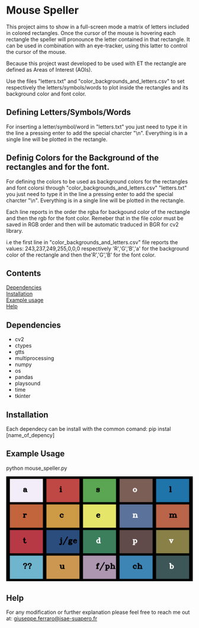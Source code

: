 Mouse Speller
====

This project aims to show in a full-screen mode a matrix of letters included in colored rectangles.
Once the cursor of the mouse is hovering each rectangle the speller will pronounce the letter contained in that rectangle.
It can be used in combination with an eye-tracker, using this latter to control the cursor of the mouse.

Because this project wast developed to be used with ET the rectangle are defined as Areas of Interest (AOIs).

Use the files "letters.txt" and "color_backgrounds_and_letters.csv" to set respectively the letters/symbols/words to plot inside the rectangles and its background color and font color.

## Defining Letters/Symbols/Words
For inserting a letter/symbol/word in "letters.txt" you just need to type it in the line a pressing enter to add the special charcter "\n". Everything is in a single line will be plotted in the rectangle.

## Definig Colors for the Background of the rectangles and for the font.
For defining the colors to be used as background colors for the rectangles and font colorsi through "color_backgrounds_and_letters.csv" "letters.txt" you just need to type it in the line a pressing enter to add the special charcter "\n". Everything is in a single line will be plotted in the rectangle.

Each line reports in the order the rgba for backgound color of the rectangle and then the rgb for the font color. Remeber that in the file color must be saved in RGB order and then will be automatic traduced in BGR for cv2 library.
     
i.e the first line in "color_backgrounds_and_letters.csv" file reports the values: 243,237,249,255,0,0,0 respectively 'R','G','B','a' for the background color of the rectangle and then the'R','G','B' for the font color.


## Contents

[Dependencies](#dependencies)  
[Installation](#installation)  
[Example usage](#example-usage)  
[Help](#help)

## Dependencies
* cv2
* ctypes
* gtts
* multiprocessing
* numpy
* os
* pandas
* playsound
* time 
* tkinter


## Installation
Each dependecy can be install with the common comand: pip instal [name_of_depency]

## Example Usage
python mouse_speller.py

![matrix of letters to spell](https://github.com/gferraro2019/mouse_speller/blob/main/example.png?raw=true)


## Help
For any modification or further explanation please feel free to reach me out at:
giuseppe.ferraro@isae-suapero.fr


